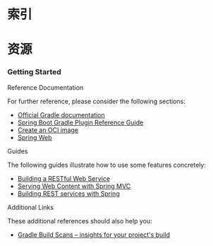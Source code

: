 # 索引




# 资源



### Getting Started  
  
Reference Documentation  
  
For further reference, please consider the following sections:  
  
* [Official Gradle documentation](https://docs.gradle.org)  
* [Spring Boot Gradle Plugin Reference Guide](https://docs.spring.io/spring-boot/3.3.4/gradle-plugin)  
* [Create an OCI image](https://docs.spring.io/spring-boot/3.3.4/gradle-plugin/packaging-oci-image.html)  
* [Spring Web](https://docs.spring.io/spring-boot/docs/3.3.4/reference/htmlsingle/index.html#web)  
  
Guides  
  
The following guides illustrate how to use some features concretely:  
  
* [Building a RESTful Web Service](https://spring.io/guides/gs/rest-service/)  
* [Serving Web Content with Spring MVC](https://spring.io/guides/gs/serving-web-content/)  
* [Building REST services with Spring](https://spring.io/guides/tutorials/rest/)  
  
Additional Links  
  
These additional references should also help you:  
  
* [Gradle Build Scans – insights for your project's build](https://scans.gradle.com#gradle)
